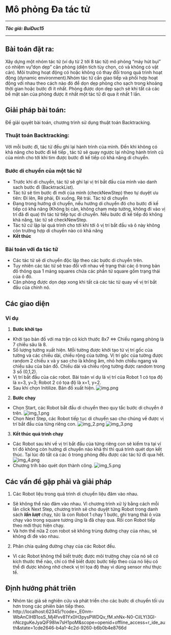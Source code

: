 # Mô phỏng Đa tác tử
***
***Tác giả: BuiDuc15***
***
## Bài toán đặt ra:

Xây dựng một nhóm tác tử (ví dụ từ 2 tới 8 tác tử) mô phỏng “máy hút bụi” có nhiệm vụ“dọn dẹp” căn phòng 
(diện tích tùy chọn, có và không có vật cản). Môi trường hoạt động có hoặc không có thay đổi trong quá trình 
hoạt động (dynamic  environment).Nhóm  tác  tử cần giao  tiếp  và phối  hợp  hoạt động với nhau theo cách 
nào đó để dọn dẹp phòng cho sạch trong khoảng thời gian hoặc bước đi ít nhất. 
Phòng được dọn dẹp sạch sẽ khi tất cả các bề mặt sàn của phòng được ít nhất một tác tử đi qua ít nhất 1 lần.

## Giải pháp bài toán:
Để giải quyêt bài toán, chương trình sử dụng thuật toán Backtracking.
### Thuật toán Backtracking: 
Với mỗi bước đi, tác tử đều ghi lại hành trình của mình. Đến khi không có khả năng cho bước đi kế tiếp , tác tử sẽ
quay ngược lại những hành trình cũ của mình cho tới khi tim được bước đi kế tiếp có khả năng di chuyển. 
### Bước di chuyển của một tác tử
- Trước khi di chuyển, tác tử sẽ ghi lại vị trí bắt đầu của mình vào danh sach bước đi (BacktrackList).
- Tác tử sẽ tìm bước đi mới của mình (checkNewStep) theo tự duyệt ưu tiên: Đi lên, Rẽ phải, Đi xuống, Rẽ trái.
Tác tử di chuyển
- Đang trong hướng di chuyển, nếu hướng di chuyển đó cho bước đi kế tiếp có khả năng (Không bị cản, không chạm mép tường,
không đi vào vị trí đã đi qua) thì tác tử tiếp tục di chuyển. Nếu bước đi kế tiếp đó không khả năng, tác tử sẽ checkNewStep.
- Tác tử cứ lặp lại quá trình cho tới khi tới ô vị trí bắt đầu và ô này không còn trường hợp di chuyển nào có khả năng
- **Kết thúc**
### Bài toán với đa tác tử
- Các tác tử sẽ di chuyển độc lập theo các bước di chuyển trên. 
- Tuy nhiên các tác tử sẽ trao đổi với nhau về trạng thái các ô trong bản đồ thông qua 1 mảng squares chứa các
phần tử square gồm trạng thái của ô đó.
- Căn phòng được dọn dẹp xong khi tất cả các tác tử quay về vị trí bắt đầu của chính nó.

## Các giao diện
### Ví dụ
1. **Bước khởi tạo**
- Khởi tạo bản đồ với ma trận có kích thước 8x7 <=> Chiều ngang phòng là 7 chiều sâu là 8.
- Số lượng tường xuất hiện. Mỗi tường được khởi tạo từ vị trí gốc của tường và các chiều dài, chiều rộng của tường.
Vị trí gôc của tường được random 2 chiều x và y sao cho là không âm, nhỏ hơn chiều ngang và chiều sâu của bản đồ.
Chiều dài và chiều rộng tường được random trong 3 số (0,1,2).
- Vị trí bắt đầu của các robot. Bài toán ví dụ là vị trí của Robot 1 có tọa độ là x=3, y=3; Robot 2 có tọa độ là 
x=1, y=2.
- Sau khi chọn Initilize. Bản đồ xuất hiện.
![img.png](https://github.com/BuiDuc15/MultiAgent/blob/master/img/img.png)
2. **Bước chạy**
- Chọn Start, các Robot bắt đầu di chuyển theo quy tắc bước di chuyển ở trên. 
![img_1.png](https://github.com/BuiDuc15/MultiAgent/blob/master/img/img_1.png)
- Chọn Next Step, các Robot tiếp tục di chuyển sao cho chúng về được vị trí bắt đầu của từng riêng con. 
![img_2.png](https://github.com/BuiDuc15/MultiAgent/blob/master/img/img_2.png)
![img_3.png](https://github.com/BuiDuc15/MultiAgent/blob/master/img/img_3.png)
3. **Kết thúc quá trình chạy**
- Các Robot sau khi về vị trí bắt đầu của từng riêng con sẽ kiểm tra tại ví trí đó không còn hướng di chuyển nào khả
thi thì quá trình quét dọn kết thúc. Tại lúc đó tất cả các ô trong phòng đều được các tác tử đi qua hết.
![img_4.png](https://github.com/BuiDuc15/MultiAgent/blob/master/img/img_4.png)
- Chương trih báo quét dọn thành công.
![img_5.png](https://github.com/BuiDuc15/MultiAgent/blob/master/img/img_5.png)

## Các vấn đề gặp phải và giải pháp
1. Các Robot liệu trong quá trình di chuyển liệu đâm vào nhau.
- Sẽ không thể nào đâm vào nhau. Vì chương trình xử lý bằng cách mỗi lần click Next Step, chương trình sẽ cho duyệt
từng Robot trong danh sách ***lần lượt*** chạy, tức là con Robot 1 chạy 1 bước, ghi trạng thái ô vừa chạy vào trong
square tương ứng là đã chạy qua. Rồi con Robot tiếp theo mới thực hiện chạy. 
- Và hơn thế nữa 2 con robot sẽ không trùng đường chạy của nhau, sẽ không đi đè vào nhau.
2. Phân chia quãng đường chạy của các Robot đều.
- Vì các Robot không thể biết trước được môi trường chạy của nó sẽ có kích thước thế nào, chỉ có thể
biết được bước tiếp theo của nó liệu có thể đi được không nhờ check vị trí tọa độ thay vì dùng sensor như thực tế.

## Định hướng phát triên
- Nhóm tác giả sẽ nghiên cứu và phát triển cho các bước di chuyển tối ưu hơn trong các phiên bản tiếp theo.
- http://localhost:62345/?code=_E0nm-WbAnClHB1osS_Mj4fvv81Yx0H3pysPWDQv_fM.xhNx-N0-CilLYI3GI-nNczguKeJyaQiF98lw7sH1poM&scope=openid+offline_access+r_ide_auth&state=1cde2646-b4a1-4c2d-9260-b6b0b4e8766d
